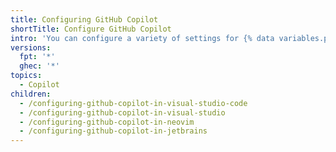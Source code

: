 ```yaml
---
title: Configuring GitHub Copilot
shortTitle: Configure GitHub Copilot
intro: 'You can configure a variety of settings for {% data variables.product.prodname_copilot %}.'
versions:
  fpt: '*'
  ghec: '*'
topics:
  - Copilot
children:
  - /configuring-github-copilot-in-visual-studio-code
  - /configuring-github-copilot-in-visual-studio
  - /configuring-github-copilot-in-neovim
  - /configuring-github-copilot-in-jetbrains
---
```

